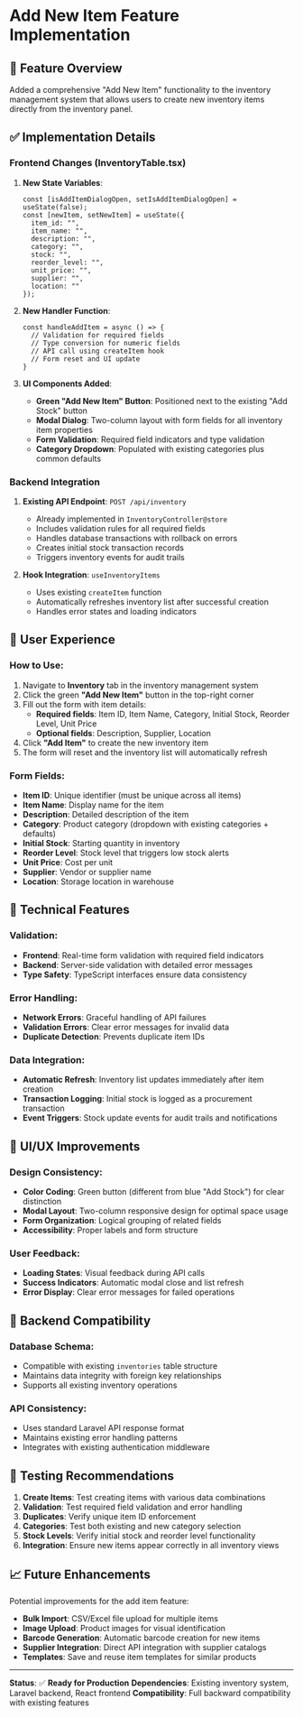 # Add New Item Feature Implementation

## 🎯 Feature Overview
Added a comprehensive "Add New Item" functionality to the inventory management system that allows users to create new inventory items directly from the inventory panel.

## ✅ Implementation Details

### Frontend Changes (InventoryTable.tsx)

1. **New State Variables**:
   ```tsx
   const [isAddItemDialogOpen, setIsAddItemDialogOpen] = useState(false);
   const [newItem, setNewItem] = useState({
     item_id: "",
     item_name: "",
     description: "",
     category: "",
     stock: "",
     reorder_level: "",
     unit_price: "",
     supplier: "",
     location: ""
   });
   ```

2. **New Handler Function**:
   ```tsx
   const handleAddItem = async () => {
     // Validation for required fields
     // Type conversion for numeric fields
     // API call using createItem hook
     // Form reset and UI update
   }
   ```

3. **UI Components Added**:
   - **Green "Add New Item" Button**: Positioned next to the existing "Add Stock" button
   - **Modal Dialog**: Two-column layout with form fields for all inventory item properties
   - **Form Validation**: Required field indicators and type validation
   - **Category Dropdown**: Populated with existing categories plus common defaults

### Backend Integration

1. **Existing API Endpoint**: `POST /api/inventory`
   - Already implemented in `InventoryController@store`
   - Includes validation rules for all required fields
   - Handles database transactions with rollback on errors
   - Creates initial stock transaction records
   - Triggers inventory events for audit trails

2. **Hook Integration**: `useInventoryItems`
   - Uses existing `createItem` function
   - Automatically refreshes inventory list after successful creation
   - Handles error states and loading indicators

## 🚀 User Experience

### How to Use:
1. Navigate to **Inventory** tab in the inventory management system
2. Click the green **"Add New Item"** button in the top-right corner
3. Fill out the form with item details:
   - **Required fields**: Item ID, Item Name, Category, Initial Stock, Reorder Level, Unit Price
   - **Optional fields**: Description, Supplier, Location
4. Click **"Add Item"** to create the new inventory item
5. The form will reset and the inventory list will automatically refresh

### Form Fields:
- **Item ID**: Unique identifier (must be unique across all items)
- **Item Name**: Display name for the item
- **Description**: Detailed description of the item
- **Category**: Product category (dropdown with existing categories + defaults)
- **Initial Stock**: Starting quantity in inventory
- **Reorder Level**: Stock level that triggers low stock alerts
- **Unit Price**: Cost per unit
- **Supplier**: Vendor or supplier name
- **Location**: Storage location in warehouse

## 🔧 Technical Features

### Validation:
- **Frontend**: Real-time form validation with required field indicators
- **Backend**: Server-side validation with detailed error messages
- **Type Safety**: TypeScript interfaces ensure data consistency

### Error Handling:
- **Network Errors**: Graceful handling of API failures
- **Validation Errors**: Clear error messages for invalid data
- **Duplicate Detection**: Prevents duplicate item IDs

### Data Integration:
- **Automatic Refresh**: Inventory list updates immediately after item creation
- **Transaction Logging**: Initial stock is logged as a procurement transaction
- **Event Triggers**: Stock update events for audit trails and notifications

## 🎨 UI/UX Improvements

### Design Consistency:
- **Color Coding**: Green button (different from blue "Add Stock") for clear distinction
- **Modal Layout**: Two-column responsive design for optimal space usage
- **Form Organization**: Logical grouping of related fields
- **Accessibility**: Proper labels and form structure

### User Feedback:
- **Loading States**: Visual feedback during API calls
- **Success Indicators**: Automatic modal close and list refresh
- **Error Display**: Clear error messages for failed operations

## 🔗 Backend Compatibility

### Database Schema:
- Compatible with existing `inventories` table structure
- Maintains data integrity with foreign key relationships
- Supports all existing inventory operations

### API Consistency:
- Uses standard Laravel API response format
- Maintains existing error handling patterns
- Integrates with existing authentication middleware

## 🧪 Testing Recommendations

1. **Create Items**: Test creating items with various data combinations
2. **Validation**: Test required field validation and error handling
3. **Duplicates**: Verify unique item ID enforcement
4. **Categories**: Test both existing and new category selection
5. **Stock Levels**: Verify initial stock and reorder level functionality
6. **Integration**: Ensure new items appear correctly in all inventory views

## 📈 Future Enhancements

Potential improvements for the add item feature:
- **Bulk Import**: CSV/Excel file upload for multiple items
- **Image Upload**: Product images for visual identification
- **Barcode Generation**: Automatic barcode creation for new items
- **Supplier Integration**: Direct API integration with supplier catalogs
- **Templates**: Save and reuse item templates for similar products

---

**Status**: ✅ **Ready for Production**
**Dependencies**: Existing inventory system, Laravel backend, React frontend
**Compatibility**: Full backward compatibility with existing features
